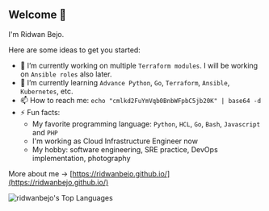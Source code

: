 ## Welcome 👋

I'm Ridwan Bejo.

Here are some ideas to get you started:

- 🔭 I’m currently working on multiple `Terraform modules`. I will be working on `Ansible roles` also later.
- 🌱 I’m currently learning `Advance Python`, `Go`, `Terraform`, `Ansible`, `Kubernetes`, etc.
- 📫 How to reach me: `echo "cmlkd2FuYmVqb0BnbWFpbC5jb20K" | base64 -d`
- ⚡ Fun facts:
  - My favorite programming language: `Python`, `HCL`, `Go`, `Bash`, `Javascript` and `PHP`
  - I'm working as Cloud Infrastructure Engineer now
  - My hobby: software engineering, SRE practice, DevOps implementation, photography

More about me -> [https://ridwanbejo.github.io/](https://ridwanbejo.github.io/)

![ridwanbejo's Top Languages](https://github-readme-stats.vercel.app/api/top-langs/?username=ridwanbejo&theme=vue-dark&show_icons=true&hide_border=false&layout=compact)